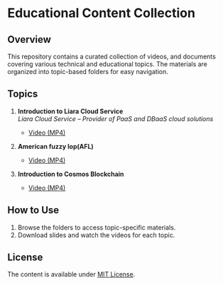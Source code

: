 
# Educational Content Collection

## Overview
This repository contains a curated collection of videos, and documents covering various technical and educational topics. The materials are organized into topic-based folders for easy navigation.

## Topics

1. **Introduction to Liara Cloud Service**  
    *Liara Cloud Service – Provider of PaaS and DBaaS cloud solutions*
   - [Video (MP4)](https://www.youtube.com/watch?v=oc8WpXG-Mi0)

2. **American fuzzy lop(AFL)**
   - [Video (MP4)](Machine-Learning/Videos/machine_learning_basics.mp4)

3. **Introduction to Cosmos Blockchain**
   - [Video (MP4)](https://www.aparat.com/v/rI2z8)

## How to Use
1. Browse the folders to access topic-specific materials.
2. Download slides and watch the videos for each topic.

## License
The content is available under [MIT License](LICENSE).
